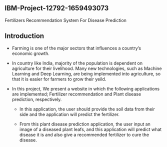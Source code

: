 ## IBM-Project-12792-1659493073
Fertilizers Recommendation System For Disease Prediction
## Introduction
- Farming is one of the major sectors that influences a country’s economic growth. 

- In country like India, majority of the population is dependent on agriculture for their livelihood. Many new technologies, such as Machine Learning and Deep Learning, are being implemented into agriculture, so that it is easier for farmers to grow their yeild. 

- In this project, We present a website in which the following applications are implemented; Fertilizer recommendation and Plant disease prediction, respectively. 

    - In this application, the user should provide the soil data from their side and the application will predict the fertilizer.
    
    - From this plant disease prediction application, the user input an image of a diseased plant leafs, and this application will predict what disease it is and also give a recommended fertilizer to cure the disease.

